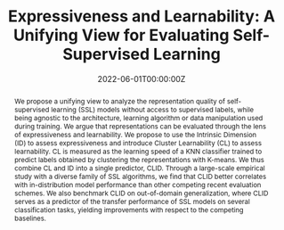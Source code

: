 ---
title: "Expressiveness and Learnability: A Unifying View for Evaluating Self-Supervised Learning"
authors: [Y. Lu, Z. Liu, A. Baratin, R. Laroche, A. Courville, A. Sordoni]
#- admin
#- Robert Ford
date: "2022-06-01T00:00:00Z"
doi: ""

# Schedule page publish date (NOT publication's date).
publishDate: "2020-08-01T00:00:00Z"

# Publication type.
# Legend: 0 = Uncategorized; 1 = Conference paper; 2 = Journal article;
# 3 = Preprint / Working Paper; 4 = Report; 5 = Book; 6 = Book section;
# 7 = Thesis; 8 = Patent
publication_types: ["3"]

# Publication name and optional abbreviated publication name.
publication: "arxiv, 2022"
publication_short: "arxiv, 2022"

abstract: We propose a unifying view to analyze the representation quality of self-supervised learning (SSL) models without access to supervised labels, while being agnostic to the architecture, learning algorithm or data manipulation used during training. We argue that representations can be evaluated through the lens of expressiveness and learnability. We propose to use the Intrinsic Dimension (ID) to assess expressiveness and introduce Cluster Learnability (CL) to assess learnability. CL is measured as the learning speed of a KNN classifier trained to predict labels obtained by clustering the representations with K-means. We thus combine CL and ID into a single predictor, CLID. Through a large-scale empirical study with a diverse family of SSL algorithms, we find that CLID better correlates with in-distribution model performance than other competing recent evaluation schemes. We also benchmark CLID on out-of-domain generalization, where CLID serves as a predictor of the transfer performance of SSL models on several classification tasks, yielding improvements with respect to the competing baselines.

# Summary. An optional shortened abstract.
summary: "arxiv, 2022"

tags:
- Source Themes
featured: false

links:
#- name: arXiv
#  url: https://arxiv.org/abs/2206.01251
#  icon_pack: fab
  
url_pdf: 'https://arxiv.org/abs/2007.02876'
url_code: ''
url_dataset: ''
url_poster: ''
url_project: ''
url_slides: ''
url_source: ''
url_video: ''

# Featured image
# To use, add an image named `featured.jpg/png` to your page's folder. 
image:
  caption: ''
  focal_point: ""
  preview_only: false

# Associated Projects (optional).
#   Associate this publication with one or more of your projects.
#   Simply enter your project's folder or file name without extension.
#   E.g. `internal-project` references `content/project/internal-project/index.md`.
#   Otherwise, set `projects: []`.
projects: []

# Slides (optional).
#   Associate this publication with Markdown slides.
#   Simply enter your slide deck's filename without extension.
#   E.g. `slides: "example"` references `content/slides/example/index.md`.
#   Otherwise, set `slides: ""`.
slides: ""
---